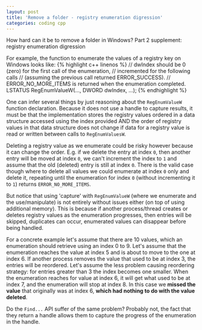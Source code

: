 ```yaml
---
layout: post
title: 'Remove a folder - registry enumeration digression'
categories: coding cpp
---
```


How hard can it be to remove a folder in Windows? Part 2 supplement: registry
enumeration digression


For example, the function to enumerate the values of a registry key on Windows
looks like:
{% highlight c++ linenos %}
// dwIndex should be 0 (zero) for the first call of the enumeration,
// incremented for the following calls
// (assuming the previous call returned ERROR_SUCCESS).
// ERROR_NO_MORE_ITEMS is returned when the enumeration completed.
LSTATUS RegEnumValueW(..., DWORD dwIndex, ...);
{% endhighlight %}

One can infer several things by just reasoning about the `RegEnumValueW`
function declaration. Because it does not use a handle to capture results, it
must be that the implementation stores the registry values ordered in a data
structure accessed using the index provided AND the order of registry values in
that data structure does not change if data for a registry value is read or
written between calls to `RegEnumValuesW`.

Deleting a registry value as we enumerate could be risky however because it can
change the order. E.g. if we delete the entry at index `0`, then another entry
will be moved at index `0`, we can't increment the index to `1` and assume that
the old (deleted) entry is still at index `0`. There is the valid case though
where to delete all values we could enumerate at index `0` only and delete it,
repeating until the enumeration for index `0` (without incrementing it to `1`)
returns `ERROR_NO_MORE_ITEMS`.

But notice that using 'capture' with `RegEnumValueW` (where we enumerate and
the use/manipulate) is not entirely without issues either (on top of using
additional memory). This is because if another process/thread creates or
deletes registry values as the enumeration progresses, then entries will be
skipped, duplicates can occur, enumerated values can disappear before being
handled.

For a concrete example let's assume that there are 10 values, which an
enumeration should retrieve using an index 0 to 9. Let's assume that the
enumeration reaches the value at index 5 and is about to move to the one at
index 6. If another process removes the value that used to be at index 3, the
entries will be reordered. Let's assume the less problem causing reordering
strategy: for entries greater than 3 the index becomes one smaller. When the
enumeration reaches for value at index 6, it will get what used to be at index
7, and the enumeration will stop at index 8.  In this case we **missed the
value** that originally was at index 6, **which had nothing to do with the
value deleted**.

Do the `Find...` API suffer of the same problem? Probably not, the fact that
they return a handle allows them to capture the progress of the enumeration in
the handle.
